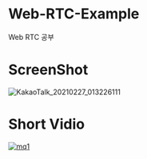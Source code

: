 # Web-RTC-Example
Web RTC 공부

# ScreenShot

![KakaoTalk_20210227_013226111](https://user-images.githubusercontent.com/52353492/109330692-4d7b6e00-789f-11eb-9412-20349a45093e.jpg)


# Short Vidio
[![mq1](https://user-images.githubusercontent.com/52353492/109332328-49e8e680-78a1-11eb-94c2-1c65b9ad9083.jpg)](https://youtu.be/yAI7zfQ2Fsk)

